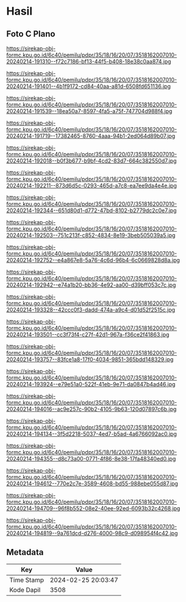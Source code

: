 # Hasil

## Foto C Plano

https://sirekap-obj-formc.kpu.go.id/6c40/pemilu/pdpr/35/18/16/20/07/3518162007010-20240214-191310--f72c7186-bf13-44f5-b408-18e38c0aa874.jpg

https://sirekap-obj-formc.kpu.go.id/6c40/pemilu/pdpr/35/18/16/20/07/3518162007010-20240214-191401--4b1f9172-cd84-40aa-a81d-6508fd651136.jpg

https://sirekap-obj-formc.kpu.go.id/6c40/pemilu/pdpr/35/18/16/20/07/3518162007010-20240214-191539--18ea50a7-8597-4fa5-a75f-747704d988f4.jpg

https://sirekap-obj-formc.kpu.go.id/6c40/pemilu/pdpr/35/18/16/20/07/3518162007010-20240214-191719--17382465-8760-4aaa-94b1-2ed064d89b07.jpg

https://sirekap-obj-formc.kpu.go.id/6c40/pemilu/pdpr/35/18/16/20/07/3518162007010-20240214-192018--b0f3b677-b9bf-4cd2-83d7-664c382550d7.jpg

https://sirekap-obj-formc.kpu.go.id/6c40/pemilu/pdpr/35/18/16/20/07/3518162007010-20240214-192211--873d6d5c-0293-465d-a7c8-ea7ee9da4e4e.jpg

https://sirekap-obj-formc.kpu.go.id/6c40/pemilu/pdpr/35/18/16/20/07/3518162007010-20240214-192344--651d80d1-d772-47bd-8102-b2779dc2c0e7.jpg

https://sirekap-obj-formc.kpu.go.id/6c40/pemilu/pdpr/35/18/16/20/07/3518162007010-20240214-192503--751c213f-c852-4834-8e19-3beb505039a5.jpg

https://sirekap-obj-formc.kpu.go.id/6c40/pemilu/pdpr/35/18/16/20/07/3518162007010-20240214-192752--e4a867e8-5a76-4c6d-96b4-6c0669828d8a.jpg

https://sirekap-obj-formc.kpu.go.id/6c40/pemilu/pdpr/35/18/16/20/07/3518162007010-20240214-192942--e74a1b20-bb36-4e92-aa00-d39bff053c7c.jpg

https://sirekap-obj-formc.kpu.go.id/6c40/pemilu/pdpr/35/18/16/20/07/3518162007010-20240214-193328--42ccc0f3-dadd-474a-a9c4-d01d52f2515c.jpg

https://sirekap-obj-formc.kpu.go.id/6c40/pemilu/pdpr/35/18/16/20/07/3518162007010-20240214-193501--cc3f73f4-c27f-42d1-967a-f36ce2f41863.jpg

https://sirekap-obj-formc.kpu.go.id/6c40/pemilu/pdpr/35/18/16/20/07/3518162007010-20240214-193757--83fce1a8-17f0-4034-9851-365bdd148329.jpg

https://sirekap-obj-formc.kpu.go.id/6c40/pemilu/pdpr/35/18/16/20/07/3518162007010-20240214-193924--e79e51a0-522f-41eb-9e71-da0847b4ad46.jpg

https://sirekap-obj-formc.kpu.go.id/6c40/pemilu/pdpr/35/18/16/20/07/3518162007010-20240214-194016--ac9e257c-90b2-4105-9b63-120d07897c6b.jpg

https://sirekap-obj-formc.kpu.go.id/6c40/pemilu/pdpr/35/18/16/20/07/3518162007010-20240214-194134--3f5d2218-5037-4ed7-b5ad-4a6766092ac0.jpg

https://sirekap-obj-formc.kpu.go.id/6c40/pemilu/pdpr/35/18/16/20/07/3518162007010-20240214-194355--d8c73a00-0771-4f86-8e38-17fa48340ed0.jpg

https://sirekap-obj-formc.kpu.go.id/6c40/pemilu/pdpr/35/18/16/20/07/3518162007010-20240214-194612--770e2c7e-3589-4608-bd55-988ebe055d87.jpg

https://sirekap-obj-formc.kpu.go.id/6c40/pemilu/pdpr/35/18/16/20/07/3518162007010-20240214-194709--96f8b552-08e2-40ee-92ed-6093b32c4268.jpg

https://sirekap-obj-formc.kpu.go.id/6c40/pemilu/pdpr/35/18/16/20/07/3518162007010-20240214-194819--9a761dcd-d276-4000-98c9-d098954f4c42.jpg


## Metadata

| Key        | Value               |
| ---------- | ------------------- |
| Time Stamp | 2024-02-25 20:03:47 |
| Kode Dapil | 3508                |



